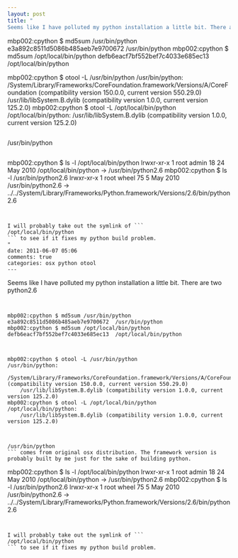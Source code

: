 ```yaml
---
layout: post
title: "
Seems like I have polluted my python installation a little bit. There are two python2.6

```


mbp002:cpython $ md5sum /usr/bin/python
e3a892c8511d5086b485aeb7e9700672  /usr/bin/python
mbp002:cpython $ md5sum /opt/local/bin/python
defb6eacf7bf552bef7c4033e685ec13  /opt/local/bin/python



mbp002:cpython $ otool -L /usr/bin/python
/usr/bin/python:
	/System/Library/Frameworks/CoreFoundation.framework/Versions/A/CoreFoundation (compatibility version 150.0.0, current version 550.29.0)
	/usr/lib/libSystem.B.dylib (compatibility version 1.0.0, current version 125.2.0)
mbp002:cpython $ otool -L /opt/local/bin/python
/opt/local/bin/python:
	/usr/lib/libSystem.B.dylib (compatibility version 1.0.0, current version 125.2.0)



```

```
/usr/bin/python
``` comes from original osx distribution. The framework version is probably built by me just for the sake of building python.

```


mbp002:cpython $ ls -l /opt/local/bin/python
lrwxr-xr-x  1 root  admin  18 24 May  2010 /opt/local/bin/python -> /usr/bin/python2.6
mbp002:cpython $ ls -l /usr/bin/python2.6
lrwxr-xr-x  1 root  wheel  75  5 May  2010 /usr/bin/python2.6 -> ../../System/Library/Frameworks/Python.framework/Versions/2.6/bin/python2.6



```


I will probably take out the symlink of ```
/opt/local/bin/python 
``` to see if it fixes my python build problem.
"
date: 2011-06-07 05:06
comments: true
categories: osx python otool
---
```


Seems like I have polluted my python installation a little bit. There are two python2.6

```


mbp002:cpython $ md5sum /usr/bin/python
e3a892c8511d5086b485aeb7e9700672  /usr/bin/python
mbp002:cpython $ md5sum /opt/local/bin/python
defb6eacf7bf552bef7c4033e685ec13  /opt/local/bin/python



mbp002:cpython $ otool -L /usr/bin/python
/usr/bin/python:
	/System/Library/Frameworks/CoreFoundation.framework/Versions/A/CoreFoundation (compatibility version 150.0.0, current version 550.29.0)
	/usr/lib/libSystem.B.dylib (compatibility version 1.0.0, current version 125.2.0)
mbp002:cpython $ otool -L /opt/local/bin/python
/opt/local/bin/python:
	/usr/lib/libSystem.B.dylib (compatibility version 1.0.0, current version 125.2.0)



```

```
/usr/bin/python
``` comes from original osx distribution. The framework version is probably built by me just for the sake of building python.

```


mbp002:cpython $ ls -l /opt/local/bin/python
lrwxr-xr-x  1 root  admin  18 24 May  2010 /opt/local/bin/python -> /usr/bin/python2.6
mbp002:cpython $ ls -l /usr/bin/python2.6
lrwxr-xr-x  1 root  wheel  75  5 May  2010 /usr/bin/python2.6 -> ../../System/Library/Frameworks/Python.framework/Versions/2.6/bin/python2.6



```


I will probably take out the symlink of ```
/opt/local/bin/python 
``` to see if it fixes my python build problem.

